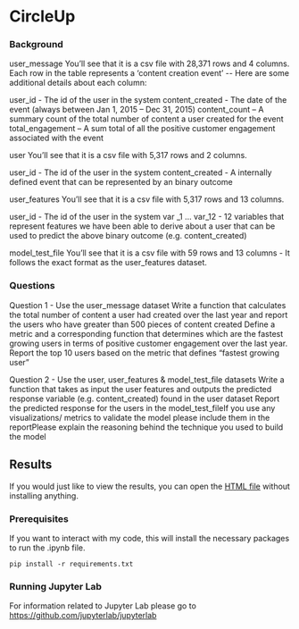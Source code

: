 # CircleUp
### Background
user_message
You’ll see that it is a csv file with 28,371 rows and 4 columns. Each row in the table represents a ‘content creation event’ -- Here are some additional details about each column:

user_id - The id of the user in the system
content_created - The date of the event (always between Jan 1, 2015 – Dec 31, 2015)
content_count – A summary count of the total number of content a user created for the event
total_engagement – A sum total of all the positive customer engagement associated with the event

user
You’ll see that it is a csv file with 5,317 rows and 2 columns.

user_id - The id of the user in the system
content_created - A internally defined event that can be represented by an binary outcome

user_features
You’ll see that it is a csv file with 5,317 rows and 13 columns.

user_id - The id of the user in the system
var _1 … var_12 - 12 variables that represent features we have been able to derive about a user that can be used to predict the above binary outcome (e.g. content_created)

model_test_file
You’ll see that it is a csv file with 59 rows and 13 columns - It follows the exact format as the user_features dataset.

### Questions
Question 1 - Use the user_message dataset
Write a function that calculates the total number of content a user had created over the last year and report the users who have greater than 500 pieces of content created
Define a metric and a corresponding function that determines which are the fastest growing users in terms of positive customer engagement over the last year. Report the top 10 users based on the metric that defines “fastest growing user”

Question 2 - Use the user, user_features & model_test_file datasets
Write a function that takes as input the user features and outputs the predicted response variable (e.g. content_created) found in the user dataset
Report the predicted response for the users in the model_test_fileIf you use any visualizations/ metrics to validate the model please include them in the reportPlease explain the reasoning behind the technique you used to build the model

## Results
If you would just like to view the results, you can open the [HTML file](https://htmlpreview.github.io/?https://github.com/adreo00/other/blob/master/analysis.html) without installing anything.

### Prerequisites

If you want to interact with my code, this will install the necessary packages to run the .ipynb file.

```
pip install -r requirements.txt
```

### Running Jupyter Lab

For information related to Jupyter Lab please go to https://github.com/jupyterlab/jupyterlab
